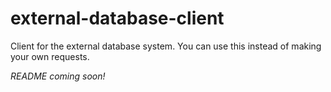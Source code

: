 # external-database-client
Client for the external database system.  You can use this instead of making your own requests.

*README coming soon!*
